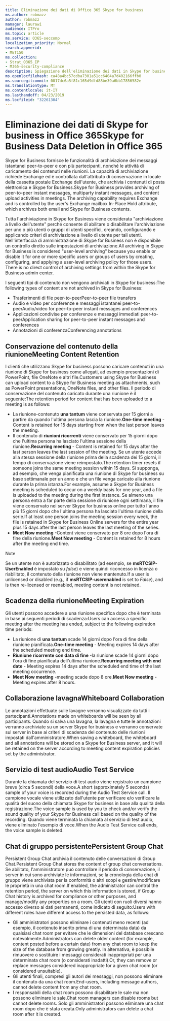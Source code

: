 ```yaml
---
title: Eliminazione dei dati di Office 365 Skype for business
ms.author: robmazz
author: robmazz
manager: laurawi
audience: ITPro
ms.topic: article
ms.service: O365-seccomp
localization_priority: Normal
search.appverid:
- MET150
ms.collection:
- Strat_O365_IP
- M365-security-compliance
description: Spiegazione dell'eliminazione dei dati in Skype for business.
ms.openlocfilehash: ca48a4bc57cdba7301a51cc6404a7d402166ffb0
ms.sourcegitcommit: 0017dc6a5f81c165d9dfd88be39a6bb17856582e
ms.translationtype: MT
ms.contentlocale: it-IT
ms.lasthandoff: 04/23/2019
ms.locfileid: "32261304"
---
```

# <a name="skype-for-business-data-deletion-in-office-365"></a><span data-ttu-id="f0dd0-103">Eliminazione dei dati di Skype for business in Office 365</span><span class="sxs-lookup"><span data-stu-id="f0dd0-103">Skype for Business Data Deletion in Office 365</span></span>

<span data-ttu-id="f0dd0-p101">Skype for Business fornisce le funzionalità di archiviazione dei messaggi istantanei peer-to-peer e con più partecipanti, nonché le attività di caricamento dei contenuti nelle riunioni. La capacità di archiviazione richiede Exchange ed è controllata dall'attributo di conservazione in locale della cassetta postale Exchange dell'utente, che archivia i contenuti di posta elettronica e Skype for Business.</span><span class="sxs-lookup"><span data-stu-id="f0dd0-p101">Skype for Business provides archiving of peer-to-peer instant messages, multiparty instant messages, and content upload activities in meetings. The archiving capability requires Exchange and is controlled by the user's Exchange mailbox In-Place Hold attribute, which archives both email and Skype for Business contents.</span></span>

<span data-ttu-id="f0dd0-p102">Tutta l'archiviazione in Skype for Business viene considerata "archiviazione a livello dell'utente" perché consente di abilitare o disabilitare l'archiviazione per uno o più utenti o gruppi di utenti specifici, creando, configurando e applicando criteri di archiviazione a livello di utente per tali utenti. Nell'interfaccia di amministrazione di Skype for Business non è disponibile un controllo diretto sulle impostazioni di archiviazione.</span><span class="sxs-lookup"><span data-stu-id="f0dd0-p102">All archiving in Skype for Business is considered "user-level archiving" because you enable or disable it for one or more specific users or groups of users by creating, configuring, and applying a user-level archiving policy for those users. There is no direct control of archiving settings from within the Skype for Business admin center.</span></span>

<span data-ttu-id="f0dd0-108">I seguenti tipi di contenuto non vengono archiviati in Skype for business:</span><span class="sxs-lookup"><span data-stu-id="f0dd0-108">The following types of content are not archived in Skype for Business:</span></span> 
- <span data-ttu-id="f0dd0-109">Trasferimenti di file peer-to-peer</span><span class="sxs-lookup"><span data-stu-id="f0dd0-109">Peer-to-peer file transfers</span></span>
- <span data-ttu-id="f0dd0-110">Audio e video per conferenze e messaggi istantanei peer-to-peer</span><span class="sxs-lookup"><span data-stu-id="f0dd0-110">Audio/video for peer-to-peer instant messages and conferences</span></span>
- <span data-ttu-id="f0dd0-111">Applicazioni condivise per conferenze e messaggi immediati peer-to-peer</span><span class="sxs-lookup"><span data-stu-id="f0dd0-111">Application sharing for peer-to-peer instant messages and conferences</span></span>
- <span data-ttu-id="f0dd0-112">Annotazioni di conferenza</span><span class="sxs-lookup"><span data-stu-id="f0dd0-112">Conferencing annotations</span></span> 

## <a name="meeting-content-retention"></a><span data-ttu-id="f0dd0-113">Conservazione del contenuto della riunione</span><span class="sxs-lookup"><span data-stu-id="f0dd0-113">Meeting Content Retention</span></span>
<span data-ttu-id="f0dd0-114">I clienti che utilizzano Skype for business possono caricare contenuti in una riunione di Skype for business come allegati, ad esempio presentazioni di PowerPoint, file OneNote e altri file.</span><span class="sxs-lookup"><span data-stu-id="f0dd0-114">Customers using Skype for Business can upload content to a Skype for Business meeting as attachments, such as PowerPoint presentations, OneNote files, and other files.</span></span> <span data-ttu-id="f0dd0-115">Il periodo di conservazione del contenuto caricato durante una riunione è il seguente:</span><span class="sxs-lookup"><span data-stu-id="f0dd0-115">The retention period for content that has been uploaded to a meeting is as follows:</span></span>
- <span data-ttu-id="f0dd0-116">La riunione-contenuto **una tantum** viene conservata per 15 giorni a partire da quando l'ultima persona lascia la riunione.</span><span class="sxs-lookup"><span data-stu-id="f0dd0-116">**One-time meeting** - Content is retained for 15 days starting from when the last person leaves the meeting.</span></span>
- <span data-ttu-id="f0dd0-117">Il contenuto di **riunioni ricorrenti** viene conservato per 15 giorni dopo che l'ultima persona ha lasciato l'ultima sessione della riunione.</span><span class="sxs-lookup"><span data-stu-id="f0dd0-117">**Recurring meeting** - Content is retained for 15 days after the last person leaves the last session of the meeting.</span></span> <span data-ttu-id="f0dd0-118">Se un utente accede alla stessa sessione della riunione prima della scadenza dei 15 giorni, il tempo di conservazione viene reimpostato.</span><span class="sxs-lookup"><span data-stu-id="f0dd0-118">The retention timer resets if someone joins the same meeting session within 15 days.</span></span> <span data-ttu-id="f0dd0-119">Si supponga, ad esempio, che venga pianificata una riunione di Skype for business su base settimanale per un anno e che un file venga caricato alla riunione durante la prima istanza.</span><span class="sxs-lookup"><span data-stu-id="f0dd0-119">For example, assume a Skype for Business meeting is scheduled to occur on a weekly basis for one year, and a file is uploaded to the meeting during the first instance.</span></span> <span data-ttu-id="f0dd0-120">Se almeno una persona entra a far parte della sessione di riunione ogni settimana, il file viene conservato nei server Skype for business online per tutto l'anno più 15 giorni dopo che l'ultima persona ha lasciato l'ultima riunione della serie.</span><span class="sxs-lookup"><span data-stu-id="f0dd0-120">If at least one person joins the meeting session every week, the file is retained in Skype for Business Online servers for the entire year plus 15 days after the last person leaves the last meeting of the series.</span></span>
- <span data-ttu-id="f0dd0-121">**Meet Now meeting** -Content viene conservato per 8 ore dopo l'ora di fine della riunione.</span><span class="sxs-lookup"><span data-stu-id="f0dd0-121">**Meet Now meeting** - Content is retained for 8 hours after the meeting end time.</span></span>

> [!NOTE]
> <span data-ttu-id="f0dd0-122">Se un utente non è autorizzato o disabilitato (ad esempio, se **msRTCSIP-UserEnabled** è impostato su *false*) e viene quindi riconcesso in licenza o riabilitato, il contenuto della riunione non viene mantenuto.</span><span class="sxs-lookup"><span data-stu-id="f0dd0-122">If a user is unlicensed or disabled (e.g., if **msRTCSIP-userenabled** is set to *False*), and is then re-licensed or reenabled, meeting content is not retained.</span></span>

## <a name="meeting-expiration"></a><span data-ttu-id="f0dd0-123">Scadenza della riunione</span><span class="sxs-lookup"><span data-stu-id="f0dd0-123">Meeting Expiration</span></span>
<span data-ttu-id="f0dd0-124">Gli utenti possono accedere a una riunione specifica dopo che è terminata in base ai seguenti periodi di scadenza:</span><span class="sxs-lookup"><span data-stu-id="f0dd0-124">Users can access a specific meeting after the meeting has ended, subject to the following expiration time periods:</span></span>
- <span data-ttu-id="f0dd0-125">La riunione di **una tantum** scade 14 giorni dopo l'ora di fine della riunione pianificata.</span><span class="sxs-lookup"><span data-stu-id="f0dd0-125">**One-time meeting** - Meeting expires 14 days after the scheduled meeting end time.</span></span>
- <span data-ttu-id="f0dd0-126">**Riunione ricorrente con data di fine** -la riunione scade 14 giorni dopo l'ora di fine pianificata dell'ultima riunione.</span><span class="sxs-lookup"><span data-stu-id="f0dd0-126">**Recurring meeting with end date** - Meeting expires 14 days after the scheduled end time of the last meeting occurrence.</span></span>
- <span data-ttu-id="f0dd0-127">**Meet Now meeting** -meeting scade dopo 8 ore.</span><span class="sxs-lookup"><span data-stu-id="f0dd0-127">**Meet Now meeting** - Meeting expires after 8 hours.</span></span>

## <a name="whiteboard-collaboration"></a><span data-ttu-id="f0dd0-128">Collaborazione lavagna</span><span class="sxs-lookup"><span data-stu-id="f0dd0-128">Whiteboard Collaboration</span></span>
<span data-ttu-id="f0dd0-129">Le annotazioni effettuate sulle lavagne verranno visualizzate da tutti i partecipanti.</span><span class="sxs-lookup"><span data-stu-id="f0dd0-129">Annotations made on whiteboards will be seen by all participants.</span></span> <span data-ttu-id="f0dd0-130">Quando si salva una lavagna, la lavagna e tutte le annotazioni verranno archiviate su un server Skype for business e verranno conservate sul server in base ai criteri di scadenza del contenuto delle riunioni impostati dall'amministratore.</span><span class="sxs-lookup"><span data-stu-id="f0dd0-130">When saving a whiteboard, the whiteboard and all annotations will be stored on a Skype for Business server, and it will be retained on the server according to meeting content expiration policies set by the administrator.</span></span>

## <a name="audio-test-service"></a><span data-ttu-id="f0dd0-131">Servizio di test audio</span><span class="sxs-lookup"><span data-stu-id="f0dd0-131">Audio Test Service</span></span>
<span data-ttu-id="f0dd0-132">Durante la chiamata del servizio di test audio viene registrato un campione breve (circa 5 secondi) della voce.</span><span class="sxs-lookup"><span data-stu-id="f0dd0-132">A short (approximately 5 seconds) sample of your voice is recorded during the Audio Test Service call.</span></span> <span data-ttu-id="f0dd0-133">Il campione vocale viene utilizzato dall'utente per verificare e/o verificare la qualità del suono della chiamata Skype for business in base alla qualità della registrazione.</span><span class="sxs-lookup"><span data-stu-id="f0dd0-133">The voice sample is used by you to check and/or verify the sound quality of your Skype for Business call based on the quality of the recording.</span></span> <span data-ttu-id="f0dd0-134">Quando viene terminata la chiamata al servizio di test audio, viene eliminato l'esempio di voce.</span><span class="sxs-lookup"><span data-stu-id="f0dd0-134">When the Audio Test Service call ends, the voice sample is deleted.</span></span>

## <a name="persistent-group-chat"></a><span data-ttu-id="f0dd0-135">Chat di gruppo persistente</span><span class="sxs-lookup"><span data-stu-id="f0dd0-135">Persistent Group Chat</span></span>
<span data-ttu-id="f0dd0-136">Persistent Group Chat archivia il contenuto delle conversazioni di Group Chat.</span><span class="sxs-lookup"><span data-stu-id="f0dd0-136">Persistent Group Chat stores the content of group chat conversations.</span></span> <span data-ttu-id="f0dd0-137">Se abilitato, l'amministratore può controllare il periodo di conservazione, il server in cui sono archiviate le informazioni, se la cronologia della chat di gruppo viene archiviata per la conformità o altri scopi e gestire/modificare le proprietà in una chat room.</span><span class="sxs-lookup"><span data-stu-id="f0dd0-137">If enabled, the administrator can control the retention period, the server on which this information is stored, if Group Chat history is archived for compliance or other purposes, and manage/modify any properties on a room.</span></span> <span data-ttu-id="f0dd0-138">Gli utenti con ruoli diversi hanno accesso diverso ai dati permanenti, come indicato di seguito:</span><span class="sxs-lookup"><span data-stu-id="f0dd0-138">Users with different roles have different access to the persisted data, as follows:</span></span>
- <span data-ttu-id="f0dd0-139">Gli amministratori possono eliminare i contenuti meno recenti (ad esempio, il contenuto inserito prima di una determinata data) da qualsiasi chat room per evitare che le dimensioni del database crescano notevolmente.</span><span class="sxs-lookup"><span data-stu-id="f0dd0-139">Administrators can delete older content (for example, content posted before a certain date) from any chat room to keep the size of the database from growing greatly.</span></span> <span data-ttu-id="f0dd0-140">In alternativa, è possibile rimuovere o sostituire i messaggi considerati inappropriati per una determinata chat room (o considerati inadatti).</span><span class="sxs-lookup"><span data-stu-id="f0dd0-140">Or, they can remove or replace messages considered inappropriate for a given chat room (or considered unsuitable).</span></span>
- <span data-ttu-id="f0dd0-141">Gli utenti finali, compresi gli autori dei messaggi, non possono eliminare il contenuto da una chat room.</span><span class="sxs-lookup"><span data-stu-id="f0dd0-141">End-users, including message authors, cannot delete content from any chat room.</span></span>
- <span data-ttu-id="f0dd0-142">I responsabili della chat room possono disabilitare le sale ma non possono eliminare le sale.</span><span class="sxs-lookup"><span data-stu-id="f0dd0-142">Chat room managers can disable rooms but cannot delete rooms.</span></span> <span data-ttu-id="f0dd0-143">Solo gli amministratori possono eliminare una chat room dopo che è stata creata.</span><span class="sxs-lookup"><span data-stu-id="f0dd0-143">Only administrators can delete a chat room after it is created.</span></span>
